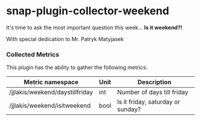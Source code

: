 # snap-plugin-collector-weekend

It's time to ask the most important question this week...
**Is it weekend?!**

With special dedication to Mr. Patryk Matyjasek


### Collected Metrics

This plugin has the ability to gather the following metrics:

Metric namespace | Unit | Description
------------ | ------------- | -------------
/jjlakis/weekend/daystillfriday | int | Number of days till friday
/jjlakis/weekend/isitweekend | bool | Is it friday, saturday or sunday?
